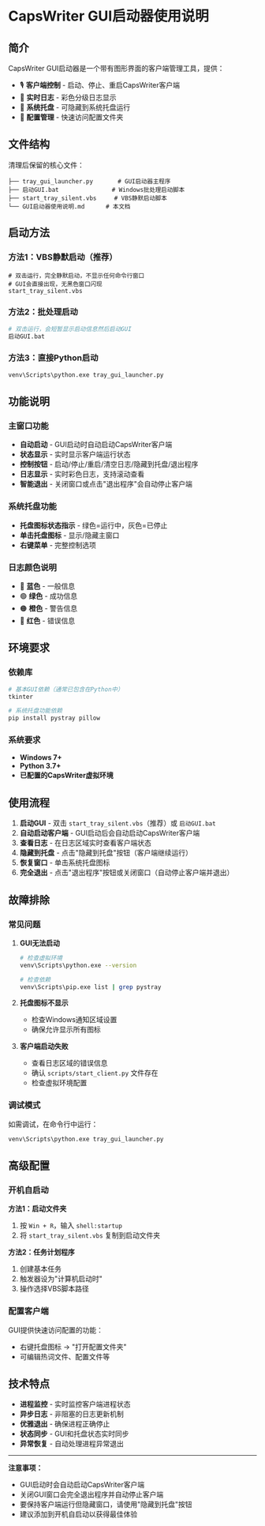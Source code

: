 # CapsWriter GUI启动器使用说明

## 简介

CapsWriter GUI启动器是一个带有图形界面的客户端管理工具，提供：

- 🎙️ **客户端控制** - 启动、停止、重启CapsWriter客户端
- 📄 **实时日志** - 彩色分级日志显示
- 🔧 **系统托盘** - 可隐藏到系统托盘运行
- 📁 **配置管理** - 快速访问配置文件夹

## 文件结构

清理后保留的核心文件：

```
├── tray_gui_launcher.py       # GUI启动器主程序
├── 启动GUI.bat               # Windows批处理启动脚本
├── start_tray_silent.vbs     # VBS静默启动脚本
└── GUI启动器使用说明.md      # 本文档
```

## 启动方法

### 方法1：VBS静默启动（推荐）
```vbs
# 双击运行，完全静默启动，不显示任何命令行窗口
# GUI会直接出现，无黑色窗口闪现
start_tray_silent.vbs
```

### 方法2：批处理启动
```bash
# 双击运行，会短暂显示启动信息然后启动GUI
启动GUI.bat
```

### 方法3：直接Python启动
```bash
venv\Scripts\python.exe tray_gui_launcher.py
```

## 功能说明

### 主窗口功能

- **自动启动** - GUI启动时自动启动CapsWriter客户端
- **状态显示** - 实时显示客户端运行状态
- **控制按钮** - 启动/停止/重启/清空日志/隐藏到托盘/退出程序
- **日志显示** - 实时彩色日志，支持滚动查看
- **智能退出** - 关闭窗口或点击"退出程序"会自动停止客户端

### 系统托盘功能

- **托盘图标状态指示** - 绿色=运行中，灰色=已停止
- **单击托盘图标** - 显示/隐藏主窗口
- **右键菜单** - 完整控制选项

### 日志颜色说明

- 🔵 **蓝色** - 一般信息
- 🟢 **绿色** - 成功信息
- 🟠 **橙色** - 警告信息  
- 🔴 **红色** - 错误信息

## 环境要求

### 依赖库
```bash
# 基本GUI依赖（通常已包含在Python中）
tkinter

# 系统托盘功能依赖
pip install pystray pillow
```

### 系统要求
- **Windows 7+** 
- **Python 3.7+**
- **已配置的CapsWriter虚拟环境**

## 使用流程

1. **启动GUI** - 双击 `start_tray_silent.vbs`（推荐）或 `启动GUI.bat`
2. **自动启动客户端** - GUI启动后会自动启动CapsWriter客户端
3. **查看日志** - 在日志区域实时查看客户端状态
4. **隐藏到托盘** - 点击"隐藏到托盘"按钮（客户端继续运行）
5. **恢复窗口** - 单击系统托盘图标
6. **完全退出** - 点击"退出程序"按钮或关闭窗口（自动停止客户端并退出）

## 故障排除

### 常见问题

1. **GUI无法启动**
   ```bash
   # 检查虚拟环境
   venv\Scripts\python.exe --version
   
   # 检查依赖
   venv\Scripts\pip.exe list | grep pystray
   ```

2. **托盘图标不显示**
   - 检查Windows通知区域设置
   - 确保允许显示所有图标

3. **客户端启动失败**
   - 查看日志区域的错误信息
   - 确认 `scripts/start_client.py` 文件存在
   - 检查虚拟环境配置

### 调试模式

如需调试，在命令行中运行：
```bash
venv\Scripts\python.exe tray_gui_launcher.py
```

## 高级配置

### 开机自启动

**方法1：启动文件夹**
1. 按 `Win + R`，输入 `shell:startup`
2. 将 `start_tray_silent.vbs` 复制到启动文件夹

**方法2：任务计划程序**
1. 创建基本任务
2. 触发器设为"计算机启动时"
3. 操作选择VBS脚本路径

### 配置客户端

GUI提供快速访问配置的功能：
- 右键托盘图标 → "打开配置文件夹"
- 可编辑热词文件、配置文件等

## 技术特点

- **进程监控** - 实时监控客户端进程状态
- **异步日志** - 非阻塞的日志更新机制
- **优雅退出** - 确保进程正确停止
- **状态同步** - GUI和托盘状态实时同步
- **异常恢复** - 自动处理进程异常退出

---

**注意事项：**
- GUI启动时会自动启动CapsWriter客户端
- 关闭GUI窗口会完全退出程序并自动停止客户端
- 要保持客户端运行但隐藏窗口，请使用"隐藏到托盘"按钮
- 建议添加到开机自启动以获得最佳体验